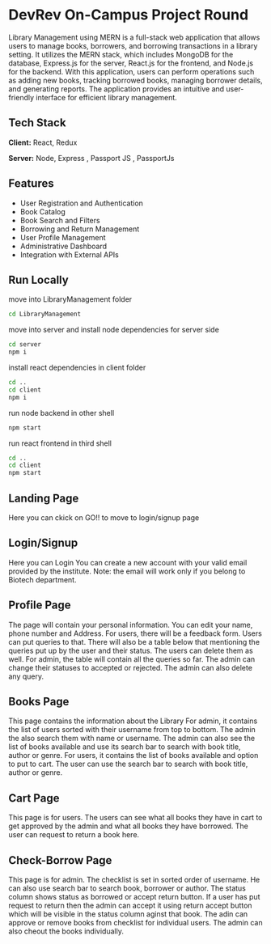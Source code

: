 # DevRev On-Campus Project Round

Library Management using MERN is a full-stack web application that allows users to manage books, borrowers, and borrowing transactions in a library setting. It utilizes the MERN stack, which includes MongoDB for the database, Express.js for the server, React.js for the frontend, and Node.js for the backend. With this application, users can perform operations such as adding new books, tracking borrowed books, managing borrower details, and generating reports. The application provides an intuitive and user-friendly interface for efficient library management.

## Tech Stack

**Client:** React, Redux

**Server:** Node, Express , Passport JS , PassportJs

## Features

- User Registration and Authentication
- Book Catalog
- Book Search and Filters
- Borrowing and Return Management
- User Profile Management
- Administrative Dashboard
- Integration with External APIs

## Run Locally

move into LibraryManagement folder

```bash
cd LibraryManagement
```

move into server and install node dependencies for server side

```bash
cd server
npm i
```

install react dependencies in client folder

```bash
cd ..
cd client
npm i
```

run node backend in other shell

```bash
npm start
```

run react frontend in third shell

```bash
cd ..
cd client
npm start
```

## Landing Page

Here you can ckick on GO!! to move to login/signup page

## Login/Signup

Here you can Login
You can create a new account with your valid email provided by the institute. Note: the email will work only if you belong to Biotech department.

## Profile Page

The page will contain your personal information.
You can edit your name, phone number and Address.
For users, there will be a feedback form. Users can put queries to that. There will also be a table below that mentioning the queries put up by the user and their status. The users can delete them as well.
For admin, the table will contain all the queries so far. The admin can change their statuses to accepted or rejected. The admin can also delete any query.

## Books Page

This page contains the information about the Library
For admin, it contains the list of users sorted with their username from top to bottom. The admin the also search them with name or username. The admin can also see the list of books available and use its search bar to search with book title, author or genre.
For users, it contains the list of books available and option to put to cart. The user can use the search bar to search with book title, author or genre.

## Cart Page

This page is for users.
The users can see what all books they have in cart to get approved by the admin and what all books they have borrowed.
The user can request to return a book here.

## Check-Borrow Page

This page is for admin.
The checklist is set in sorted order of username. He can also use search bar to search book, borrower or author. The status column shows status as borrowed or accept return button. If a user has put request to return then the admin can accept it using return accept button which will be visible in the status column aginst that book.
The adin can approve or remove books from checklist for individual users.
The admin can also cheout the books individually.